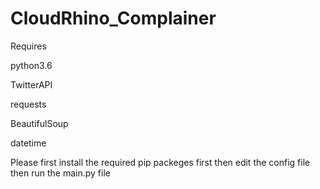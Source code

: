 # CloudRhino_Complainer
 Requires 


 python3.6


 TwitterAPI


 requests


 BeautifulSoup
 
 
 datetime


 Please first install the required pip packeges first then edit the config file then run the main.py file
